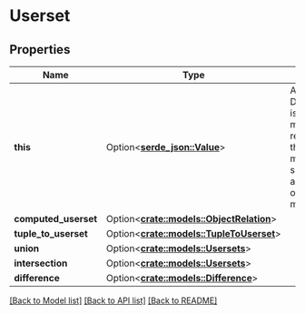 # Userset

## Properties

Name | Type | Description | Notes
------------ | ------------- | ------------- | -------------
**this** | Option<[**serde_json::Value**](.md)> | A DirectUserset is a sentinel message for referencing the direct members specified by an object/relation mapping. | [optional]
**computed_userset** | Option<[**crate::models::ObjectRelation**](ObjectRelation.md)> |  | [optional]
**tuple_to_userset** | Option<[**crate::models::TupleToUserset**](TupleToUserset.md)> |  | [optional]
**union** | Option<[**crate::models::Usersets**](Usersets.md)> |  | [optional]
**intersection** | Option<[**crate::models::Usersets**](Usersets.md)> |  | [optional]
**difference** | Option<[**crate::models::Difference**](Difference.md)> |  | [optional]

[[Back to Model list]](../README.md#documentation-for-models) [[Back to API list]](../README.md#documentation-for-api-endpoints) [[Back to README]](../README.md)


